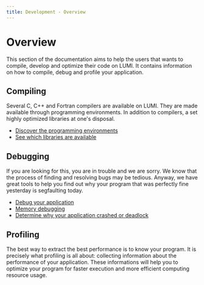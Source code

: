 ```yaml
---
title: Development - Overview
---
```


# Overview

This section of the documentation aims to help the users that wants to compile, 
develop and optimize their code on LUMI. It contains information on how to 
compile, debug and profile your application. 

## Compiling

Several C, C++ and Fortran compilers are available on LUMI. They are made 
available through programming environments. In addition to compilers, 
a set highly optimized libraries at one's disposal.

- [Discover the programming environments](./compiling/prgenv.md)
- [See which libraries are available](./compiling/libraries.md)
  
## Debugging

If you are looking for this, you are in trouble and we are sorry. We know that
the process of finding and resolving bugs may be tedious. Anyway, we have great
tools to help you find out why your program that was perfectly fine yesterday is
segfaulting today.

- [Debug your application](./debugging/gdb4hpc.md)
- [Memory debugging](./debugging/valgrind4hpc.md)
- [Determine why your application crashed or deadlock](./debugging/stat-atp.md)

## Profiling

The best way to extract the best performance is to know your program. 
It is precisely what profiling is all about: collecting information about the 
performance of your application. These informations will help you to optimize 
your program for faster execution and more efficient computing resource usage.